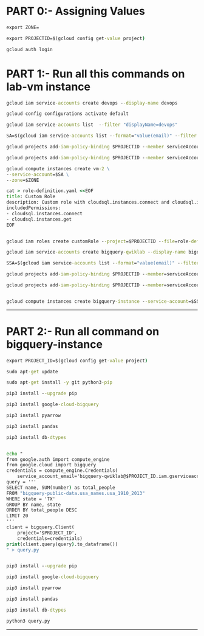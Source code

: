 # PART 0:-  Assigning Values 

```cmd
export ZONE=
```
```cmd
export PROJECTID=$(gcloud config get-value project)

gcloud auth login
```

# PART 1:-  Run all this commands on lab-vm instance 

```cmd
gcloud iam service-accounts create devops --display-name devops

gcloud config configurations activate default

gcloud iam service-accounts list  --filter "displayName=devops"

SA=$(gcloud iam service-accounts list --format="value(email)" --filter "displayName=devops")

gcloud projects add-iam-policy-binding $PROJECTID --member serviceAccount:$SA --role=roles/iam.serviceAccountUser

gcloud projects add-iam-policy-binding $PROJECTID --member serviceAccount:$SA --role=roles/compute.instanceAdmin

gcloud compute instances create vm-2 \
--service-account=$SA \
--zone=$ZONE

cat > role-definition.yaml <<EOF
title: Custom Role
description: Custom role with cloudsql.instances.connect and cloudsql.instances.get permissions
includedPermissions:
- cloudsql.instances.connect
- cloudsql.instances.get
EOF


gcloud iam roles create customRole --project=$PROJECTID --file=role-definition.yaml

gcloud iam service-accounts create bigquery-qwiklab --display-name bigquery-qwiklab

SSA=$(gcloud iam service-accounts list --format="value(email)" --filter "displayName=bigquery-qwiklab")

gcloud projects add-iam-policy-binding $PROJECTID --member=serviceAccount:$SSA --role=roles/bigquery.dataViewer

gcloud projects add-iam-policy-binding $PROJECTID --member=serviceAccount:$SSA --role=roles/bigquery.user


gcloud compute instances create bigquery-instance --service-account=$SSA --scopes=https://www.googleapis.com/auth/bigquery --zone=$ZONE
```



---------------------------------------------------------------------------------------------------------------------------------------------------------------------------------------------------------------------------------------------------------------------------------------------------------------------------------------------------------------------------------------------------------------------------------------------------------

# PART 2:- Run all command on bigquery-instance



```cmd
export PROJECT_ID=$(gcloud config get-value project)

sudo apt-get update

sudo apt-get install -y git python3-pip

pip3 install --upgrade pip

pip3 install google-cloud-bigquery

pip3 install pyarrow

pip3 install pandas

pip3 install db-dtypes


echo "
from google.auth import compute_engine
from google.cloud import bigquery
credentials = compute_engine.Credentials(
    service_account_email='bigquery-qwiklab@$PROJECT_ID.iam.gserviceaccount.com')
query = '''
SELECT name, SUM(number) as total_people
FROM "bigquery-public-data.usa_names.usa_1910_2013"
WHERE state = 'TX'
GROUP BY name, state
ORDER BY total_people DESC
LIMIT 20
'''
client = bigquery.Client(
    project='$PROJECT_ID',
    credentials=credentials)
print(client.query(query).to_dataframe())
" > query.py


pip3 install --upgrade pip

pip3 install google-cloud-bigquery

pip3 install pyarrow

pip3 install pandas

pip3 install db-dtypes

python3 query.py
```





-----------------------------------------------------------------------------------------------------------------------------------------------------------------------------------------------------------------------------------------------------------------------------------------------------------------------------------------------------------------------------------------------------------------------------------------------------------------------------------------------------------------------------------------------------------
